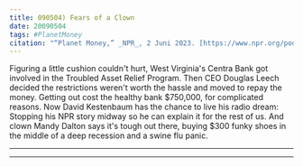 ```yaml
---
title: 090504) Fears of a Clown
date: 20090504
tags: #PlanetMoney
citation: "“Planet Money,” _NPR_, 2 Juni 2023. [https://www.npr.org/podcasts/510289/planet-money](https://www.npr.org/podcasts/510289/planet-money) (diakses 4 Juni 2023)."
---
```


Figuring a little cushion couldn't hurt, West Virginia's Centra Bank got involved in the Troubled Asset Relief Program. Then CEO Douglas Leech decided the restrictions weren't worth the hassle and moved to repay the money. Getting out cost the healthy bank $750,000, for complicated reasons. Now David Kestenbaum has the chance to live his radio dream: Stopping his NPR story midway so he can explain it for the rest of us. And clown Mandy Dalton says it's tough out there, buying $300 funky shoes in the middle of a deep recession and a swine flu panic.

----



----
